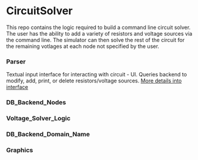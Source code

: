 # CircuitSolver

This repo contains the logic required to build a command line circuit solver. The user has the ability to add a variety of resistors and voltage sources via the command line. The simulator can then solve the rest of the circuit for the remaining votlages at each node not specified by the user. 

### Parser

Textual input interface for interacting with circuit - UI. Queries backend to modify, add, print, or delete resistors/voltage sources.
[More details into interface](Parser/lab2_handout.pdf)

### DB_Backend_Nodes

### Voltage_Solver_Logic

### DB_Backend_Domain_Name

### Graphics
